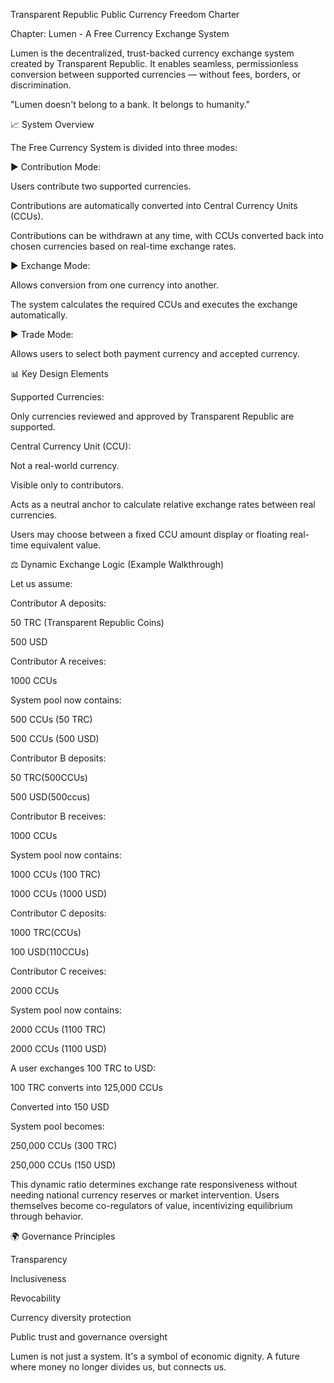 Transparent Republic Public Currency Freedom Charter<br/>

Chapter: Lumen - A Free Currency Exchange System<br/>

Lumen is the decentralized, trust-backed currency exchange system created by Transparent Republic. It enables seamless, permissionless conversion between supported currencies — without fees, borders, or discrimination.<br/>

"Lumen doesn't belong to a bank. It belongs to humanity."<br/>

📈 System Overview<br/>

The Free Currency System is divided into three modes:<br/>

▶ Contribution Mode:<br/>

Users contribute two supported currencies.<br/>

Contributions are automatically converted into Central Currency Units (CCUs).<br/>

Contributions can be withdrawn at any time, with CCUs converted back into chosen currencies based on real-time exchange rates.<br/>

▶ Exchange Mode:<br/>

Allows conversion from one currency into another.<br/>

The system calculates the required CCUs and executes the exchange automatically.<br/>

▶ Trade Mode:<br/>

Allows users to select both payment currency and accepted currency.<br/>

📊 Key Design Elements<br/>

Supported Currencies:<br/>

Only currencies reviewed and approved by Transparent Republic are supported.<br/>

Central Currency Unit (CCU):<br/>

Not a real-world currency.<br/>

Visible only to contributors.<br/>

Acts as a neutral anchor to calculate relative exchange rates between real currencies.<br/>

Users may choose between a fixed CCU amount display or floating real-time equivalent value.<br/>

⚖️ Dynamic Exchange Logic (Example Walkthrough)<br/>

Let us assume:<br/>

Contributor A deposits:<br/>

50 TRC (Transparent Republic Coins)<br/>

500 USD<br/>

Contributor A receives:<br/>

1000 CCUs<br/>

System pool now contains:<br/>

500 CCUs (50 TRC)<br/>

500 CCUs (500 USD)<br/>

Contributor B deposits:<br/>

50 TRC(500CCUs)<br/>

500 USD(500ccus)<br/>

Contributor B receives:<br/>

1000 CCUs<br/>

System pool now contains:<br/>

1000 CCUs (100 TRC)<br/>

1000 CCUs (1000 USD)<br/>

Contributor C deposits:<br/>

1000 TRC(CCUs)<br/>

100 USD(110CCUs)<br/>

Contributor C receives:<br/>

2000 CCUs<br/>

System pool now contains:<br/>

2000 CCUs (1100 TRC)<br/>

2000 CCUs (1100 USD)<br/>

A user exchanges 100 TRC to USD:<br/>

100 TRC converts into 125,000 CCUs<br/>

Converted into 150 USD<br/>

System pool becomes:<br/>

250,000 CCUs (300 TRC)<br/>

250,000 CCUs (150 USD)<br/>

This dynamic ratio determines exchange rate responsiveness without needing national currency reserves or market intervention. Users themselves become co-regulators of value, incentivizing equilibrium through behavior.<br/>

🌍 Governance Principles<br/>

Transparency<br/>

Inclusiveness<br/>

Revocability<br/>

Currency diversity protection<br/>

Public trust and governance oversight<br/>

Lumen is not just a system. It's a symbol of economic dignity. A future where money no longer divides us, but connects us.<br/>
